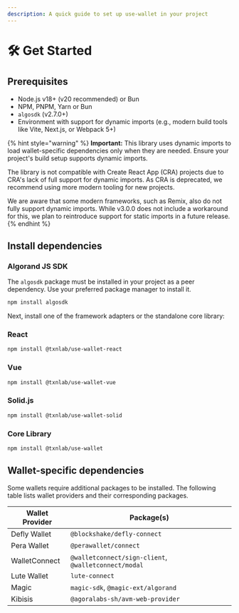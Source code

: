 ```yaml
---
description: A quick guide to set up use-wallet in your project
---
```


# 🛠️ Get Started

## Prerequisites

* Node.js v18+ (v20 recommended) or Bun
* NPM, PNPM, Yarn or Bun
* `algosdk` (v2.7.0+)
* Environment with support for dynamic imports (e.g., modern build tools like Vite, Next.js, or Webpack 5+)

{% hint style="warning" %}
**Important:** This library uses dynamic imports to load wallet-specific dependencies only when they are needed. Ensure your project's build setup supports dynamic imports.

The library is not compatible with Create React App (CRA) projects due to CRA's lack of full support for dynamic imports. As CRA is deprecated, we recommend using more modern tooling for new projects.

We are aware that some modern frameworks, such as Remix, also do not fully support dynamic imports. While v3.0.0 does not include a workaround for this, we plan to reintroduce support for static imports in a future release.
{% endhint %}

## Install dependencies

### Algorand JS SDK

The `algosdk` package must be installed in your project as a peer dependency. Use your preferred package manager to install it.

```bash
npm install algosdk
```

Next, install one of the framework adapters or the standalone core library:

### React

```bash
npm install @txnlab/use-wallet-react
```

### Vue

```bash
npm install @txnlab/use-wallet-vue
```

### Solid.js

```bash
npm install @txnlab/use-wallet-solid
```

### Core Library

```bash
npm install @txnlab/use-wallet
```

## Wallet-specific dependencies

Some wallets require additional packages to be installed. The following table lists wallet providers and their corresponding packages.

| Wallet Provider | Package(s)                                           |
| --------------- | ---------------------------------------------------- |
| Defly Wallet    | `@blockshake/defly-connect`                          |
| Pera Wallet     | `@perawallet/connect`                                |
| WalletConnect   | `@walletconnect/sign-client`, `@walletconnect/modal` |
| Lute Wallet     | `lute-connect`                                       |
| Magic           | `magic-sdk`, `@magic-ext/algorand`                   |
| Kibisis         | `@agoralabs-sh/avm-web-provider`                     |
